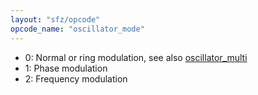 ```yaml
---
layout: "sfz/opcode"
opcode_name: "oscillator_mode"
---
```

- 0: Normal or ring modulation, see also [oscillator_multi](oscillator_multi)
- 1: Phase modulation
- 2: Frequency modulation
